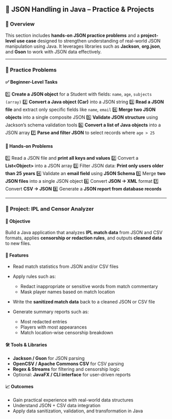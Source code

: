 

## 🧩 JSON Handling in Java – Practice & Projects

### 📘 Overview

This section includes **hands-on JSON practice problems** and a **project-level use case** designed to strengthen understanding of real-world JSON manipulation using Java. It leverages libraries such as **Jackson**, **org.json**, and **Gson** to work with JSON data effectively.

---

### 📌 Practice Problems

#### ✅ Beginner-Level Tasks

1️⃣ **Create a JSON object** for a Student with fields: `name`, `age`, `subjects (array)`
2️⃣ **Convert a Java object (Car)** into a JSON string
3️⃣ **Read a JSON file** and extract only specific fields like `name`, `email`
4️⃣ **Merge two JSON objects** into a single composite JSON
5️⃣ **Validate JSON structure** using Jackson’s schema validation tools
6️⃣ **Convert a list of Java objects** into a JSON array
7️⃣ **Parse and filter JSON** to select records where `age > 25`

#### 🧪 Hands-on Problems

1️⃣ Read a JSON file and **print all keys and values**
2️⃣ Convert a **List\<Object>** into a JSON array
3️⃣ Filter JSON data: **Print only users older than 25 years**
4️⃣ Validate an **email field** using **JSON Schema**
5️⃣ Merge **two JSON files** into a single JSON object
6️⃣ Convert **JSON → XML** format
7️⃣ Convert **CSV → JSON**
8️⃣ Generate a **JSON report from database records**

---

### 🏏 Project: IPL and Censor Analyzer

#### 🎯 Objective

Build a Java application that analyzes **IPL match data** from JSON and CSV formats, applies **censorship or redaction rules**, and outputs **cleaned data** to new files.

#### 📂 Features

* Read match statistics from JSON and/or CSV files
* Apply rules such as:

    * Redact inappropriate or sensitive words from match commentary
    * Mask player names based on match location
* Write the **sanitized match data** back to a cleaned JSON or CSV file
* Generate summary reports such as:

    * Most redacted entries
    * Players with most appearances
    * Match location-wise censorship breakdown

#### 🛠 Tools & Libraries

* **Jackson / Gson** for JSON parsing
* **OpenCSV / Apache Commons CSV** for CSV parsing
* **Regex & Streams** for filtering and censorship logic
* Optional: **JavaFX / CLI interface** for user-driven reports

#### 📈 Outcomes

* Gain practical experience with real-world data structures
* Understand JSON + CSV data integration
* Apply data sanitization, validation, and transformation in Java


